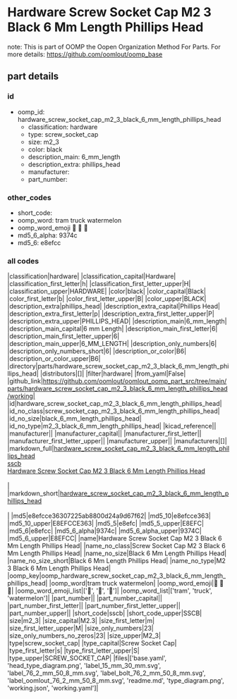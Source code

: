 # Hardware Screw Socket Cap M2 3 Black 6 Mm Length Phillips Head  

note: This is part of OOMP the Oopen Organization Method For Parts. For more details: https://github.com/oomlout/oomp_base

##  part details





### id
* oomp_id: hardware_screw_socket_cap_m2_3_black_6_mm_length_phillips_head
  * classification: hardware
  * type: screw_socket_cap
  * size: m2_3
  * color: black
  * description_main: 6_mm_length
  * description_extra: phillips_head
  * manufacturer: 
  * part_number: 

### other_codes
* short_code: 
* oomp_word: tram truck watermelon
* oomp_word_emoji :tram: :truck: :watermelon:
* md5_6_alpha: 9374c
* md5_6: e8efcc

### all codes 
|classification|hardware|
|classification_capital|Hardware|
|classification_first_letter|h|
|classification_first_letter_upper|H|
|classification_upper|HARDWARE|
|color|black|
|color_capital|Black|
|color_first_letter|b|
|color_first_letter_upper|B|
|color_upper|BLACK|
|description_extra|phillips_head|
|description_extra_capital|Phillips Head|
|description_extra_first_letter|p|
|description_extra_first_letter_upper|P|
|description_extra_upper|PHILLIPS_HEAD|
|description_main|6_mm_length|
|description_main_capital|6 mm Length|
|description_main_first_letter|6|
|description_main_first_letter_upper|6|
|description_main_upper|6_MM_LENGTH|
|description_only_numbers|6|
|description_only_numbers_short|6|
|description_or_color|B6|
|description_or_color_upper|B6|
|directory|parts/hardware_screw_socket_cap_m2_3_black_6_mm_length_phillips_head|
|distributors|[]|
|filter|hardware|
|from_yaml|False|
|github_link|https://github.com/oomlout/oomlout_oomp_part_src/tree/main/parts/hardware_screw_socket_cap_m2_3_black_6_mm_length_phillips_head/working|
|id|hardware_screw_socket_cap_m2_3_black_6_mm_length_phillips_head|
|id_no_class|screw_socket_cap_m2_3_black_6_mm_length_phillips_head|
|id_no_size|black_6_mm_length_phillips_head|
|id_no_type|m2_3_black_6_mm_length_phillips_head|
|kicad_reference||
|manufacturer||
|manufacturer_capital||
|manufacturer_first_letter||
|manufacturer_first_letter_upper||
|manufacturer_upper||
|manufacturers|[]|
|markdown_full|[hardware_screw_socket_cap_m2_3_black_6_mm_length_phillips_head](https://github.com/oomlout/oomlout_oomp_part_src/tree/main/parts/hardware_screw_socket_cap_m2_3_black_6_mm_length_phillips_head/working)<br>[sscb](https://github.com/oomlout/oomlout_oomp_part_src/tree/main/parts/hardware_screw_socket_cap_m2_3_black_6_mm_length_phillips_head/working)<br>[Hardware Screw Socket Cap M2 3 Black 6 Mm Length Phillips Head](https://github.com/oomlout/oomlout_oomp_part_src/tree/main/parts/hardware_screw_socket_cap_m2_3_black_6_mm_length_phillips_head/working)<br><br>|
|markdown_short|[hardware_screw_socket_cap_m2_3_black_6_mm_length_phillips_head](https://github.com/oomlout/oomlout_oomp_part_src/tree/main/parts/hardware_screw_socket_cap_m2_3_black_6_mm_length_phillips_head/working)<br><br>|
|md5|e8efcce36307225ab8800d24a9d67f62|
|md5_10|e8efcce363|
|md5_10_upper|E8EFCCE363|
|md5_5|e8efc|
|md5_5_upper|E8EFC|
|md5_6|e8efcc|
|md5_6_alpha|9374c|
|md5_6_alpha_upper|9374C|
|md5_6_upper|E8EFCC|
|name|Hardware Screw Socket Cap M2 3 Black 6 Mm Length Phillips Head|
|name_no_class|Screw Socket Cap M2 3 Black 6 Mm Length Phillips Head|
|name_no_size|Black 6 Mm Length Phillips Head|
|name_no_size_short|Black 6 Mm Length Phillips Head|
|name_no_type|M2 3 Black 6 Mm Length Phillips Head|
|oomp_key|oomp_hardware_screw_socket_cap_m2_3_black_6_mm_length_phillips_head|
|oomp_word|tram truck watermelon|
|oomp_word_emoji|:tram: :truck: :watermelon:|
|oomp_word_emoji_list|[':tram:', ':truck:', ':watermelon:']|
|oomp_word_list|['tram', 'truck', 'watermelon']|
|part_number||
|part_number_capital||
|part_number_first_letter||
|part_number_first_letter_upper||
|part_number_upper||
|short_code|sscb|
|short_code_upper|SSCB|
|size|m2_3|
|size_capital|M2.3|
|size_first_letter|m|
|size_first_letter_upper|M|
|size_only_numbers|23|
|size_only_numbers_no_zeros|23|
|size_upper|M2_3|
|type|screw_socket_cap|
|type_capital|Screw Socket Cap|
|type_first_letter|s|
|type_first_letter_upper|S|
|type_upper|SCREW_SOCKET_CAP|
|files|['base.yaml', 'head_type_diagram.png', 'label_15_mm_30_mm.svg', 'label_76_2_mm_50_8_mm.svg', 'label_bolt_76_2_mm_50_8_mm.svg', 'label_oomlout_76_2_mm_50_8_mm.svg', 'readme.md', 'type_diagram.png', 'working.json', 'working.yaml']|
